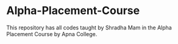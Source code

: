 # Alpha-Placement-Course
This repository has all codes taught by Shradha Mam in the Alpha Placement Course by Apna College.
